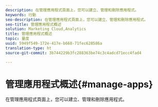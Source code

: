 ```yaml
---
description: 在管理應用程式頁面上，您可以建立、管理和刪除應用程式。
keywords: 行動
seo-description: 在管理應用程式頁面上，您可以建立、管理和刪除應用程式。
seo-title: 管理應用程式概述
solution: Marketing Cloud,Analytics
title: 管理應用程式概述
topic: 量度
uuid: 5949f549-172e-417e-b668-71fec628586a
translation-type: ht
source-git-commit: 3b744229b3fc288363be74c3c4adcd71ecc4fad4

---
```



# 管理應用程式概述{#manage-apps}

在管理應用程式頁面上，您可以建立、管理和刪除應用程式。
